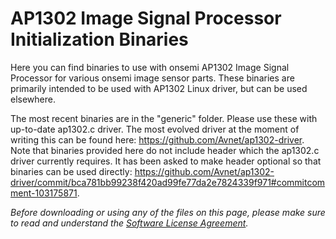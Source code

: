 # AP1302 Image Signal Processor Initialization Binaries
Here you can find binaries to use with onsemi AP1302 Image Signal Processor for various onsemi image sensor parts. These binaries are primarily intended to be used with AP1302 Linux driver, but can be used elsewhere.

The most recent binaries are in the "generic" folder. Please use these with up-to-date ap1302.c driver. The most evolved driver at the moment of writing this can be found here: https://github.com/Avnet/ap1302-driver.
Note that binaries provided here do not include header which the ap1302.c driver currently requires. It has been asked to make header optional so that binaries can be used directly: https://github.com/Avnet/ap1302-driver/commit/bca781bb99238f420ad99fe77da2e7824339f971#commitcomment-103175871.

*Before downloading or using any of the files on this page, please make sure to read and understand the [Software License Agreement](https://github.com/ONSemiconductor/ap1302_binaries/raw/main/AP1302%20Software%20License%20Agreement.pdf).*
